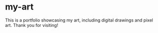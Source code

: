 # my-art
This is a portfolio showcasing my art, including digital drawings and pixel art.
Thank you for visiting!
